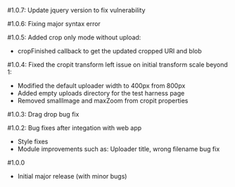 #1.0.7: Update jquery version to fix vulnerability

#1.0.6: Fixing major syntax error

#1.0.5: Added crop only mode without upload:
* cropFinished callback to get the updated cropped URI and blob

#1.0.4: Fixed the cropit transform left issue on initial transform scale beyond 1:
* Modified the default uploader width to 400px from 800px
* Added empty uploads directory for the test harness page
* Removed smallImage and maxZoom from cropit properties

#1.0.3: Drag drop bug fix

#1.0.2: Bug fixes after integation with web app
* Style fixes
* Module improvements such as: Uploader title, wrong filename bug fix

#1.0.0
* Initial major release (with minor bugs)

